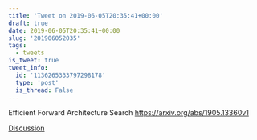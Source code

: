 ```yaml
---
title: 'Tweet on 2019-06-05T20:35:41+00:00'
draft: true
date: 2019-06-05T20:35:41+00:00
slug: '201906052035'
tags:
  - tweets
is_tweet: true
tweet_info:
  id: '1136265333797298178'
  type: 'post'
  is_thread: False
---
```




Efficient Forward Architecture Search <https://arxiv.org/abs/1905.13360v1>

[Discussion](https://x.com/sytelus/status/1136265333797298178)
